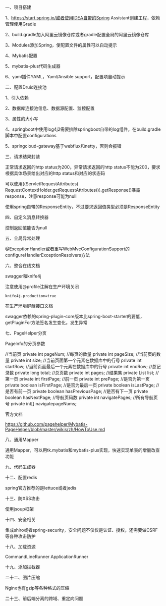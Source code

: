 一、项目搭建

1、https://start.spring.io/或者使用IDEA自带的Spring Assistant创建工程，依赖管理使用Gradle

2、build.gradle加入阿里云镜像仓库或者gradle配置全局的阿里云镜像仓库

3、Modules添加Spring，使配置文件的属性可以自动提示

4、Mybatis配置

5、mybatis-plus代码生成器

6、yaml插件YAML，Yaml/Ansible support，配置项自动提示



二、配置Druid连接池

1、引入依赖

2、数据库连接池信息、数据源配置、监控配置

3、属性的大小写

4、springboot中使用log4j2需要排除springboot自带的log组件，在build.gradle脚本中配置configurations

5、springcloud-gateway基于webflux和netty，否则会报错



三、请求结果封装

正常请求返回的http status为200，异常请求返回的http status不能为200，要求根据具体场景给出对应的http status和对应的状态码

可以使用((ServletRequestAttributes) RequestContextHolder.getRequestAttributes()).getResponse()暴露response，注意response可能为null

使用spring自带的ResponseEntity，不过要求返回值类型必须是ResponseEntity



四、自定义消息转换器

控制返回值能否为null



五、全局异常处理

@ExceptionHandler或者重写WebMvcConfigurationSupport的configureHandlerExceptionResolvers方法



六、整合在线文档

swagger和knife4j

注意使用@profile注解在生产环境关闭

```properties
knife4j.production=true
```

在生产环境屏蔽接口文档

swagger依赖的spring-plugin-core版本比spring-boot-starter的要低，getPluginFor方法签名发生变化，发生异常



七、PageHelper分页

PageInfo的分页参数

//当前页 private int pageNum; 
//每页的数量 private int pageSize;
//当前页的数量 private int size; 
//当前页面第一个元素在数据库中的行号 private int startRow; 
//当前页面最后一个元素在数据库中的行号 private int endRow;
//总记录数 private long total; 
//总页数 private int pages; 
//结果集 private List<T> list; 
//第一页 private int firstPage; 
//前一页 private int prePage; 
//是否为第一页 private boolean isFirstPage; 
//是否为最后一页 private boolean isLastPage; 
//是否有前一页 private boolean hasPreviousPage; 
//是否有下一页 private boolean hasNextPage; 
//导航页码数 private int navigatePages; 
//所有导航页号 private int[] navigatepageNums; 

官方文档

https://github.com/pagehelper/Mybatis-PageHelper/blob/master/wikis/zh/HowToUse.md



八、通用Mapper

通用Mapper，可以用tk.mybatis和mybatis-plus实现，快速实现单表的增删改查功能



九、代码生成器



十二、配置redis

spring官方推荐的是lettuce或者jedis



十三、防XSS攻击

使用jsoup框架



十四、安全相关

集成shiro或者spring-security，安全问题不仅仅是认证、授权，还需要做CSRF等各种攻击防护



十八、加载资源

CommandLineRunner ApplicationRunner



十九、添加拦截器



二十二、图片压缩

Nginx也有gzip等各种格式的压缩



二十三、前后端分离的跨域、重定向问题